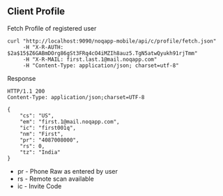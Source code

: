 ## Client Profile

Fetch Profile of registered user

    curl "http://localhost:9090/noqapp-mobile/api/c/profile/fetch.json" 
         -H "X-R-AUTH: $2a$15$Z6GABmDOrg86gSt3FRq4cO4iMZIh8auz5.TgN5atwQyukh91rjTmm" 
         -H "X-R-MAIL: first.last.1@mail.noqapp.com" 
         -H "Content-Type: application/json; charset=utf-8"
          
Response
    
    HTTP/1.1 200 
    Content-Type: application/json;charset=UTF-8
         
    {
        "cs": "US",
        "em": "first.1@mail.noqapp.com",
        "ic": "first001q",
        "nm": "First",
        "pr": "4087008000",
        "rs": 0,
        "tz": "India"
    }
         

- pr - Phone Raw as entered by user
- rs - Remote scan available
- ic - Invite Code
              
  
